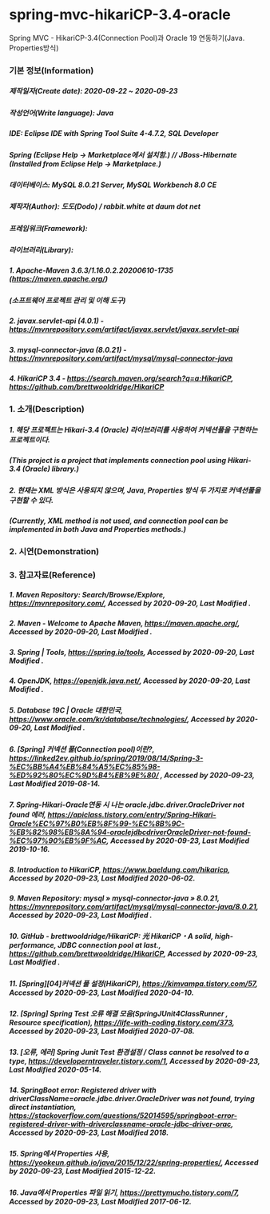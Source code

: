 # spring-mvc-hikariCP-3.4-oracle
Spring MVC - HikariCP-3.4(Connection Pool)과 Oracle 19 연동하기(Java. Properties방식)

### 기본 정보(Information)
##### 제작일자(Create date): 2020-09-22 ~ 2020-09-23
##### 작성언어(Write language): Java
##### IDE: Eclipse IDE with Spring Tool Suite 4-4.7.2, SQL Developer
##### Spring  (Eclipse Help -> Marketplace에서 설치함.) // JBoss-Hibernate (Installed from Eclipse Help -> Marketplace.)
##### 데이터베이스: MySQL 8.0.21 Server, MySQL Workbench 8.0 CE
##### 제작자(Author): 도도(Dodo) / rabbit.white at daum dot net
##### 프레임워크(Framework): 
##### 라이브러리(Library): 
##### 1. Apache-Maven 3.6.3/1.16.0.2.20200610-1735 (https://maven.apache.org/)
##### (소프트웨어 프로젝트 관리 및 이해 도구)
##### 2. javax.servlet-api (4.0.1) - https://mvnrepository.com/artifact/javax.servlet/javax.servlet-api
##### 3. mysql-connector-java (8.0.21) - https://mvnrepository.com/artifact/mysql/mysql-connector-java
##### 4. HikariCP 3.4 - https://search.maven.org/search?q=a:HikariCP, https://github.com/brettwooldridge/HikariCP

### 1. 소개(Description)
##### 1. 해당 프로젝트는 Hikari-3.4 (Oracle) 라이브러리를 사용하여 커넥션풀을 구현하는 프로젝트이다.
##### (This project is a project that implements connection pool using Hikari-3.4 (Oracle) library.)
##### 2. 현재는 XML 방식은 사용되지 않으며, Java, Properties 방식 두 가지로 커넥션풀을 구현할 수 있다.
##### (Currently, XML method is not used, and connection pool can be implemented in both Java and Properties methods.)

### 2. 시연(Demonstration)

### 3. 참고자료(Reference)
##### 1. Maven Repository: Search/Browse/Explore, https://mvnrepository.com/, Accessed by 2020-09-20, Last Modified .
##### 2. Maven - Welcome to Apache Maven, https://maven.apache.org/, Accessed by 2020-09-20, Last Modified .
##### 3. Spring | Tools, https://spring.io/tools, Accessed by 2020-09-20, Last Modified .
##### 4. OpenJDK, https://openjdk.java.net/, Accessed by 2020-09-20, Last Modified .
##### 5. Database 19C | Oracle 대한민국, https://www.oracle.com/kr/database/technologies/, Accessed by 2020-09-20, Last Modified .
##### 6. [Spring] 커넥션 풀(Connection pool)이란?, https://linked2ev.github.io/spring/2019/08/14/Spring-3-%EC%BB%A4%EB%84%A5%EC%85%98-%ED%92%80%EC%9D%B4%EB%9E%80/ , Accessed by 2020-09-23, Last Modified 2019-08-14.
##### 7. Spring-Hikari-Oracle연동 시 나는 oracle.jdbc.driver.OracleDriver not found 에러, https://apiclass.tistory.com/entry/Spring-Hikari-Oracle%EC%97%B0%EB%8F%99-%EC%8B%9C-%EB%82%98%EB%8A%94-oraclejdbcdriverOracleDriver-not-found-%EC%97%90%EB%9F%AC, Accessed by 2020-09-23, Last Modified 2019-10-16.
##### 8. Introduction to HikariCP, https://www.baeldung.com/hikaricp, Accessed by 2020-09-23, Last Modified 2020-06-02.
##### 9. Maven Repository: mysql » mysql-connector-java » 8.0.21, https://mvnrepository.com/artifact/mysql/mysql-connector-java/8.0.21, Accessed by 2020-09-23, Last Modified .
##### 10. GitHub - brettwooldridge/HikariCP: 光 HikariCP・A solid, high-performance, JDBC connection pool at last., https://github.com/brettwooldridge/HikariCP, Accessed by 2020-09-23, Last Modified .
##### 11. [Spring][04]커넥션 풀 설정(HikariCP), https://kimvampa.tistory.com/57, Accessed by 2020-09-23, Last Modified 2020-04-10.
##### 12. [Spring] Spring Test 오류 해결 모음(SpringJUnit4ClassRunner , Resource specification), https://life-with-coding.tistory.com/373, Accessed by 2020-09-23, Last Modified 2020-07-08.
##### 13. [오류, 에러] Spring Junit Test 환경설정 / Class<SpringJUnit4ClassRunner> cannot be resolved to a type, https://developerntraveler.tistory.com/1, Accessed by 2020-09-23, Last Modified 2020-05-14.
##### 14. SpringBoot error: Registered driver with driverClassName=oracle.jdbc.driver.OracleDriver was not found, trying direct instantiation, https://stackoverflow.com/questions/52014595/springboot-error-registered-driver-with-driverclassname-oracle-jdbc-driver-orac, Accessed by 2020-09-23, Last Modified 2018.
##### 15. Spring에서 Properties 사용, https://yookeun.github.io/java/2015/12/22/spring-properties/, Accessed by 2020-09-23, Last Modified 2015-12-22.
##### 16. Java에서 Properties 파일 읽기, https://prettymucho.tistory.com/7, Accessed by 2020-09-23, Last Modified 2017-06-12.
